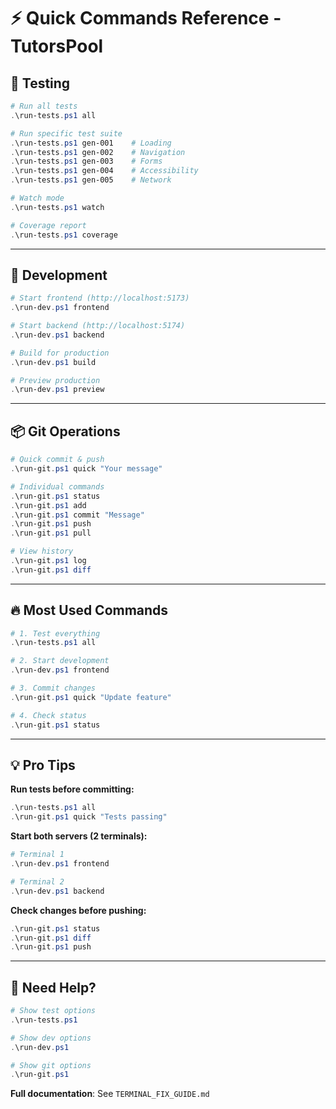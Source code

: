 # ⚡ Quick Commands Reference - TutorsPool

## 🧪 Testing

```powershell
# Run all tests
.\run-tests.ps1 all

# Run specific test suite
.\run-tests.ps1 gen-001    # Loading
.\run-tests.ps1 gen-002    # Navigation
.\run-tests.ps1 gen-003    # Forms
.\run-tests.ps1 gen-004    # Accessibility
.\run-tests.ps1 gen-005    # Network

# Watch mode
.\run-tests.ps1 watch

# Coverage report
.\run-tests.ps1 coverage
```

---

## 🚀 Development

```powershell
# Start frontend (http://localhost:5173)
.\run-dev.ps1 frontend

# Start backend (http://localhost:5174)
.\run-dev.ps1 backend

# Build for production
.\run-dev.ps1 build

# Preview production
.\run-dev.ps1 preview
```

---

## 📦 Git Operations

```powershell
# Quick commit & push
.\run-git.ps1 quick "Your message"

# Individual commands
.\run-git.ps1 status
.\run-git.ps1 add
.\run-git.ps1 commit "Message"
.\run-git.ps1 push
.\run-git.ps1 pull

# View history
.\run-git.ps1 log
.\run-git.ps1 diff
```

---

## 🔥 Most Used Commands

```powershell
# 1. Test everything
.\run-tests.ps1 all

# 2. Start development
.\run-dev.ps1 frontend

# 3. Commit changes
.\run-git.ps1 quick "Update feature"

# 4. Check status
.\run-git.ps1 status
```

---

## 💡 Pro Tips

**Run tests before committing:**
```powershell
.\run-tests.ps1 all
.\run-git.ps1 quick "Tests passing"
```

**Start both servers (2 terminals):**
```powershell
# Terminal 1
.\run-dev.ps1 frontend

# Terminal 2
.\run-dev.ps1 backend
```

**Check changes before pushing:**
```powershell
.\run-git.ps1 status
.\run-git.ps1 diff
.\run-git.ps1 push
```

---

## 📖 Need Help?

```powershell
# Show test options
.\run-tests.ps1

# Show dev options
.\run-dev.ps1

# Show git options
.\run-git.ps1
```

**Full documentation**: See `TERMINAL_FIX_GUIDE.md`
